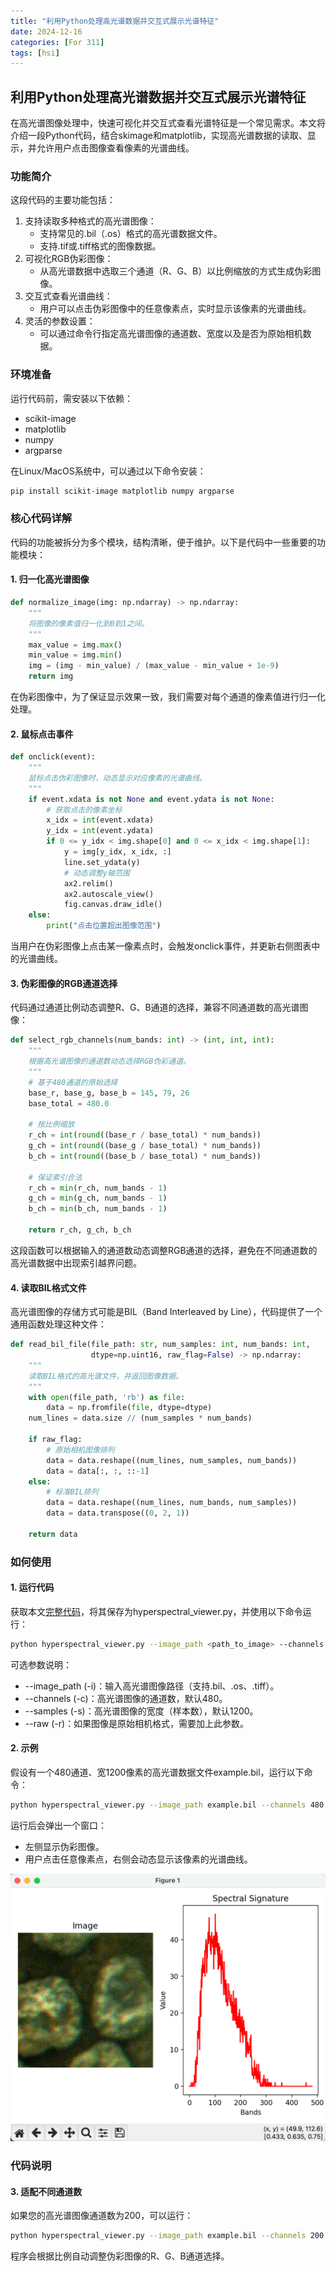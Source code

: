```yaml
---
title: "利用Python处理高光谱数据并交互式展示光谱特征"
date: 2024-12-16
categories: [For 311]
tags: [hsi]
---
```


## 利用Python处理高光谱数据并交互式展示光谱特征

在高光谱图像处理中，快速可视化并交互式查看光谱特征是一个常见需求。本文将介绍一段Python代码，结合skimage和matplotlib，实现高光谱数据的读取、显示，并允许用户点击图像查看像素的光谱曲线。

### 功能简介

这段代码的主要功能包括：
1.	支持读取多种格式的高光谱图像：
    - 支持常见的.bil（.os）格式的高光谱数据文件。
    - 支持.tif或.tiff格式的图像数据。
2.	可视化RGB伪彩图像：
    - 从高光谱数据中选取三个通道（R、G、B）以比例缩放的方式生成伪彩图像。
3.	交互式查看光谱曲线：
    - 用户可以点击伪彩图像中的任意像素点，实时显示该像素的光谱曲线。
4.	灵活的参数设置：
    - 可以通过命令行指定高光谱图像的通道数、宽度以及是否为原始相机数据。

### 环境准备

运行代码前，需安装以下依赖：
- scikit-image
- matplotlib
- numpy
- argparse

在Linux/MacOS系统中，可以通过以下命令安装：

```bash
pip install scikit-image matplotlib numpy argparse
```

### 核心代码详解

代码的功能被拆分为多个模块，结构清晰，便于维护。以下是代码中一些重要的功能模块：

#### 1. 归一化高光谱图像

```python
def normalize_image(img: np.ndarray) -> np.ndarray:
    """
    将图像的像素值归一化到0到1之间。
    """
    max_value = img.max()
    min_value = img.min()
    img = (img - min_value) / (max_value - min_value + 1e-9)
    return img
```

在伪彩图像中，为了保证显示效果一致，我们需要对每个通道的像素值进行归一化处理。

#### 2. 鼠标点击事件

```python
def onclick(event):
    """
    鼠标点击伪彩图像时，动态显示对应像素的光谱曲线。
    """
    if event.xdata is not None and event.ydata is not None:
        # 获取点击的像素坐标
        x_idx = int(event.xdata)
        y_idx = int(event.ydata)
        if 0 <= y_idx < img.shape[0] and 0 <= x_idx < img.shape[1]:
            y = img[y_idx, x_idx, :]
            line.set_ydata(y)
            # 动态调整y轴范围
            ax2.relim()
            ax2.autoscale_view()
            fig.canvas.draw_idle()
    else:
        print("点击位置超出图像范围")
```

当用户在伪彩图像上点击某一像素点时，会触发onclick事件，并更新右侧图表中的光谱曲线。

#### 3. 伪彩图像的RGB通道选择

代码通过通道比例动态调整R、G、B通道的选择，兼容不同通道数的高光谱图像：

```python
def select_rgb_channels(num_bands: int) -> (int, int, int):
    """
    根据高光谱图像的通道数动态选择RGB伪彩通道。
    """
    # 基于480通道的原始选择
    base_r, base_g, base_b = 145, 79, 26
    base_total = 480.0

    # 按比例缩放
    r_ch = int(round((base_r / base_total) * num_bands))
    g_ch = int(round((base_g / base_total) * num_bands))
    b_ch = int(round((base_b / base_total) * num_bands))

    # 保证索引合法
    r_ch = min(r_ch, num_bands - 1)
    g_ch = min(g_ch, num_bands - 1)
    b_ch = min(b_ch, num_bands - 1)

    return r_ch, g_ch, b_ch
```

这段函数可以根据输入的通道数动态调整RGB通道的选择，避免在不同通道数的高光谱数据中出现索引越界问题。

#### 4. 读取BIL格式文件

高光谱图像的存储方式可能是BIL（Band Interleaved by Line），代码提供了一个通用函数处理这种文件：

```python
def read_bil_file(file_path: str, num_samples: int, num_bands: int, 
                  dtype=np.uint16, raw_flag=False) -> np.ndarray:
    """
    读取BIL格式的高光谱文件，并返回图像数据。
    """
    with open(file_path, 'rb') as file:
        data = np.fromfile(file, dtype=dtype)
    num_lines = data.size // (num_samples * num_bands)

    if raw_flag:
        # 原始相机图像排列
        data = data.reshape((num_lines, num_samples, num_bands))
        data = data[:, :, ::-1]
    else:
        # 标准BIL排列
        data = data.reshape((num_lines, num_bands, num_samples))
        data = data.transpose((0, 2, 1))
    
    return data
```

### 如何使用

#### 1. 运行代码

获取本文[完整代码](https://github.com/Lockerns/lockerns.github.io/blob/main/code/hyperspectral_viewer.py)，将其保存为hyperspectral_viewer.py，并使用以下命令运行：

```bash
python hyperspectral_viewer.py --image_path <path_to_image> --channels <number_of_channels> --samples <number_of_samples>
```

可选参数说明：
- --image_path (-i)：输入高光谱图像路径（支持.bil、.os、.tiff）。
- --channels (-c)：高光谱图像的通道数，默认480。
- --samples (-s)：高光谱图像的宽度（样本数），默认1200。
- --raw (-r)：如果图像是原始相机格式，需要加上此参数。

#### 2. 示例

假设有一个480通道、宽1200像素的高光谱数据文件example.bil，运行以下命令：

```bash
python hyperspectral_viewer.py --image_path example.bil --channels 480 --samples 1200
```

运行后会弹出一个窗口：
- 左侧显示伪彩图像。
- 用户点击任意像素点，右侧会动态显示该像素的光谱曲线。

![alt text](images/2024-12-16-hyperspectral_viewer/image.png)

### 代码说明
#### 3. 适配不同通道数

如果您的高光谱图像通道数为200，可以运行：

```bash
python hyperspectral_viewer.py --image_path example.bil --channels 200 --samples 1200
```

程序会根据比例自动调整伪彩图像的R、G、B通道选择。
